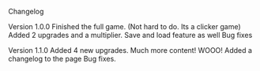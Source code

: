 Changelog

Version 1.0.0
Finished the full game. (Not hard to do. Its a clicker game)
Added 2 upgrades and a multiplier.
Save and load feature as well
Bug fixes

Version 1.1.0
Added 4 new upgrades. Much more content! WOOO!
Added a changelog to the page
Bug fixes.
